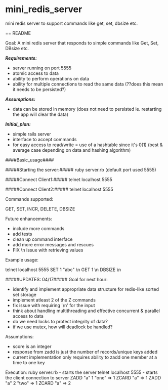 # mini_redis_server
mini redis server to support commands like get, set, dbsize etc.


== README

Goal: A mini redis server that responds to simple commands like Get, Set, DBsize etc.

***Requirements:***
- server running on port 5555
- atomic access to data
- ability to perform operations on data
- ability for multiple connections to read the same data (??does this mean it needs to be persisted?)

***Assumptions:***
- data can be stored in memory (does not need to persisted ie. restarting the app will clear the data)

***Initial_plan:***
- simple rails server
- interface to accept commands
- for easy access to read/write = use of a hashtable since it's 0(1) (best & average case depending on data and hashing algorithm)

####Basic_usage####

#####Starting the server:#####
ruby server.rb (default port used 5555)

#####Connect Client1:#####
telnet localhost 5555

#####Connect Client2:#####
telnet localhost 5555

Commands supported:

GET, SET, INCR, DELETE, DBSIZE

Future enhancements:
- include more commands
- add tests
- clean up command interface
- add more error messages and rescues
- FIX \n issue with retrieving values

Example usage:

telnet localhost 5555
SET 1 "abc" \n
GET 1 \n
DBSIZE \n

#####UPDATES: 04/17#####
Goal for next hour:
- identify and implement appropriate data structure for redis-like sorted set storage
- implement atleast 2 of the Z commands
- fix issue with requiring '\n' for the input
- think about handling multithreading and effective concurrent & parallel access to data
 - do we need locks to protect integrity of data?
 - if we use mutex, how will deadlock be handled?

Assumptions:
- score is an integer
- response from zadd is just the number of records/unique keys added
- current implementation only requires ability to zadd one member at a time to one key

Execution:
ruby server.rb - starts the server
telnet localhost 5555 - starts the client connection to server
ZADD "a" 1 "one" => 1 
ZCARD "a" => 1
ZADD "a" 2 "two" => 1 
ZCARD "a" => 2
